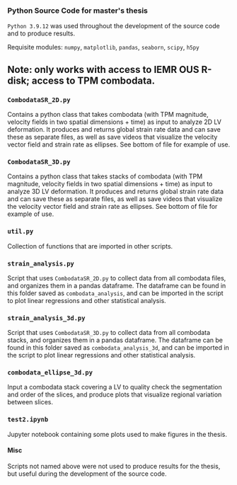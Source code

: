 ### Python Source Code for master's thesis

`Python 3.9.12` was used throughout the development of the source code and to produce results.

Requisite modules: `numpy`, `matplotlib`, `pandas`, `seaborn`, `scipy`, `h5py`
## Note: only works with access to IEMR OUS R-disk; access to TPM combodata. 

### `CombodataSR_2D.py`
Contains a python class that takes combodata (with TPM magnitude, velocity fields in two spatial dimensions + time) as input to analyze 2D LV deformation. It produces and returns global strain rate data and can save these as separate files, as well as save videos that visualize the velocity vector field and strain rate as ellipses. See bottom of file for example of use.

### `CombodataSR_3D.py`
Contains a python class that takes stacks of combodata (with TPM magnitude, velocity fields in two spatial dimensions + time) as input to analyze 3D LV deformation. It produces and returns global strain rate data and can save these as separate files, as well as save videos that visualize the velocity vector field and strain rate as ellipses. See bottom of file for example of use.

### `util.py`
Collection of functions that are imported in other scripts.

### `strain_analysis.py`
Script that uses `CombodataSR_2D.py` to collect data from all combodata files, and organizes them in a pandas dataframe. The dataframe can be found in this folder saved as `combodata_analysis`, and can be imported in the script to plot linear regressions and other statistical analysis.

### `strain_analysis_3d.py`
Script that uses `CombodataSR_3D.py` to collect data from all combodata stacks, and organizes them in a pandas dataframe. The dataframe can be found in this folder saved as `combodata_analysis_3d`, and can be imported in the script to plot linear regressions and other statistical analysis.

### `combodata_ellipse_3d.py`
Input a combodata stack covering a LV to quality check the segmentation and order of the slices, and produce plots that visualize regional variation between slices.

### `test2.ipynb`
Jupyter notebook containing some plots used to make figures in the thesis.


#### Misc
Scripts not named above were not used to produce results for the thesis, but useful during the development of the source code.
